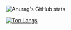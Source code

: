 ![Anurag's GitHub stats](https://github-readme-stats.vercel.app/api?username=GuilhermeNakahata&show_icons=true&theme=dark)

[![Top Langs](https://github-readme-stats.vercel.app/api/top-langs/?username=GuilhermeNakahata&layout=compact)](https://github.com/anuraghazra/github-readme-stats)

